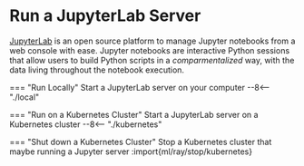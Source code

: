 # Run a JupyterLab Server

[JupyterLab](https://jupyterlab.readthedocs.io/en/stable/index.html) is an open source platform to manage Jupyter notebooks 
from a web console with ease. Jupyter notebooks are interactive Python sessions that allow users to build Python scripts 
in a *comparmentalized* way, with the data living throughout the notebook execution.

=== "Run Locally"
    Start a JupyterLab server on your computer
    --8<-- "./local"

=== "Run on a Kubernetes Cluster"
    Start a JupyterLab server on a Kubernetes cluster
    --8<-- "./kubernetes"

=== "Shut down a Kubernetes Cluster"
    Stop a Kubernetes cluster that maybe running a Jupyter server
    :import{ml/ray/stop/kubernetes}
